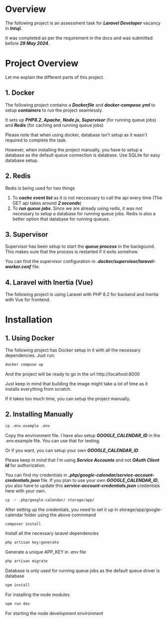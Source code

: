 # Overview
The following project is an assessment task for **_Laravel Developer_** vacancy in **_Intuji_**. 

It was completed as per the requirement in the docs and was submitted before **_29 May 2024_**.

# Project Overview
Let me explain the different parts of this project.

## 1. Docker
The following project contains a **_Dockerfile_** and **_docker-compose.yml_** to setup **_containers_** to run the project seamlessly. 

It sets up **_PHP8.2_**, **_Apache_**, **_Node.js_**, **_Supervisor_** (for running queue jobs) and **_Redis_** (for caching and running queue jobs)

Please note that when using docker, database isn't setup as it wasn't required to complete the task.

However, when installing the project manually, you have to setup a database as the default queue connection is database. Use SQLite for easy database setup.

## 2. Redis
Redis is being used for two things

1. To **_cache event list_** as it is not neccessary to call the api every time (The GET api takes around _**2 seconds**_)
2. To _**run queue jobs**_. Since we are already using redis, it was not necessary to setup a database for running queue jobs. Redis is also a better option that database for running queues.

## 3. Supervisor
Supervisor has been setup to start the _**queue process**_ in the backgound. This makes sure that the process is restarted if it exits somehow.

You can find the supervisor configuration in **_.docker/supervisor/laravel-worker.conf_** file.

## 4. Laravel with Inertia (Vue)
The following project is using Laravel with PHP 8.2 for backend and Inertia with Vue for frontend.


# Installation

## 1. Using Docker
The following project has Docker setup in it with all the necessary dependencies.
Just run:
```bash
docker compose up
```
And the project will be ready to go in the url http://localhost:8000

Just keep in mind that building the image might take a lot of time as it installs everything from scratch.

If it takes too much time, you can setup the project manually.

## 2. Installing Manually
```bash
cp .env.example .env
```
Copy the environment file. I have also setup **_GOOGLE_CALENDAR_ID_** in the .env.example file. You can use that for testing.

Or if you want, you can setup your own **_GOOGLE_CALENDAR_ID_**. 

Please keep in mind that I'm using **_Service Accounts_** and not **_OAuth Client Id_** for authorization.

You can find my credentials in **_.php/google-calendar/service-account-credentials.json_** file. If you plan to use your own **_GOOGLE_CALENDAR_ID_**, you also have to update this **_service-account-credentials.json_** credentials here with your own.
```bash
cp -r .php/google-calendar/ storage/app/
```
After setting up the credentials, you need to set it up in storage/app/google-calendar folder using the above commmand
```bash
composer install
```
Install all the necessary laravel dependencies
```bash
php artisan key:generate
```
Generate a unique APP_KEY in .env file
```bash
php artisan migrate
```
Database is only used for running queue jobs as the default queue driver is database
```bash
npm install
```
For installing the node modules
```bash
npm run dev
```
For starting the node development environment
